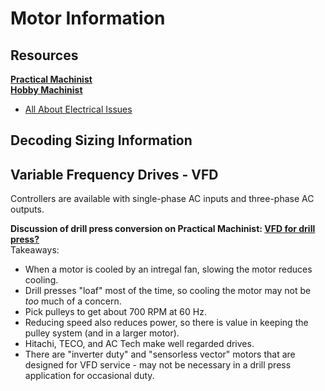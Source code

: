 # Motor Information

## Resources

**[Practical Machinist](https://www.practicalmachinist.com)**  
**[Hobby Machinist](https://www.hobby-machinist.com/)**  
* [All About Electrical Issues](https://www.hobby-machinist.com/forums/all-about-electrical-issues.23/)

## Decoding Sizing Information

## Variable Frequency Drives - VFD

Controllers are available with single-phase AC inputs and three-phase AC outputs.

**Discussion of drill press conversion on Practical Machinist: [VFD for drill press?](https://www.practicalmachinist.com/vb/transformers-phase-converters-and-vfd/vfd-drill-press-173410/)**  
Takeaways:
* When a motor is cooled by an intregal fan, slowing the motor reduces cooling.
* Drill presses "loaf" most of the time, so cooling the motor may not be *too* much of a concern.
* Pick pulleys to get about 700 RPM at 60 Hz.
* Reducing speed also reduces power, so there is value in keeping the pulley system (and in a larger motor).
* Hitachi, TECO, and AC Tech make well regarded drives.
* There are "inverter duty" and "sensorless vector" motors that are designed for VFD service - may not be necessary in a drill press application for occasional duty.
